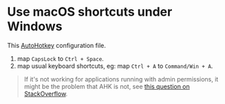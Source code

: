 # Use macOS shortcuts under Windows

This [AutoHotkey](https://www.autohotkey.com/) configuration file.

1. map `CapsLock` to `Ctrl + Space`.
2. map usual keyboard shortcuts, eg: map `Ctrl + A` to `Command/Win + A`.

> If it's not working for applications running with admin permissions, it might be the problem that AHK is not, see [this question on StackOverflow](https://stackoverflow.com/a/8457852/723769).
